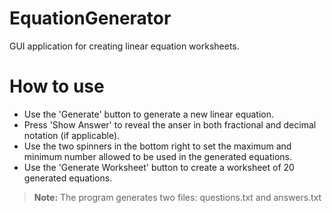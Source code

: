 # EquationGenerator
GUI application for creating linear equation worksheets.
# How to use
- Use the 'Generate' button to generate a new linear equation.
- Press 'Show Answer' to reveal the anser in both fractional and decimal notation (if applicable).
- Use the two spinners in the bottom right to set the maximum and minimum number allowed to be used in the generated equations.
- Use the 'Generate Worksheet' button to create a worksheet of 20 generated equations.
> **Note:** The program generates two files: questions.txt and answers.txt